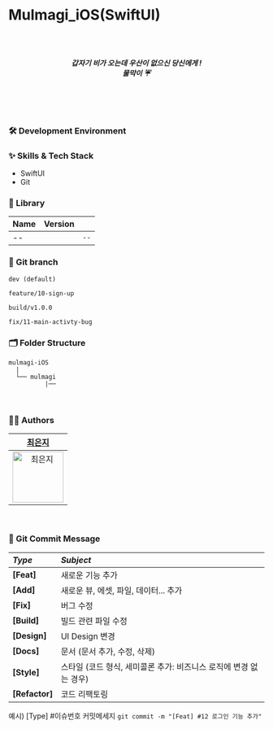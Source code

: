 # Mulmagi_iOS(SwiftUI)

<br/>
<br/>

<div align="center"> 

 _**갑자기 비가 오는데 우산이 없으신 당신에게 !**_ <br/>
 _**물막이 ☔️**_


</div>

<br/>
<br/>


<br/>

### 🛠 Development Environment

### :sparkles: Skills & Tech Stack
* SwiftUI
* Git


### 🎁 Library

| Name              | Version |       |
| ----------------- | :-----: | ----- |
| --           | ` ` | `--` |

### 🔀 Git branch

```
dev (default)

feature/10-sign-up

build/v1.0.0

fix/11-main-activty-bug
```

### 🗂 Folder Structure

```
mulmagi-iOS
  |
  └── mulmagi
          |── 
```

<br/>


### 🧑‍💻 Authors

<div align="left"> 

| [최은지](https://github.com/ejalice) |
|:---:|
|<img width="100" alt="최은지" src="https://github.com/mulmagi/mulmagi_iOS/assets/83203198/354ca858-e11a-40aa-a829-97e4a4dc3ee1">|

</div>
<br/>

### 💬 Git Commit Message
|*Type*|*Subject*|
|:---|:---|
|**[Feat]**|새로운 기능 추가|
|**[Add]**|새로운 뷰, 에셋, 파일, 데이터... 추가|
|**[Fix]**|버그 수정|
|**[Build]**|빌드 관련 파일 수정|
|**[Design]**|UI Design 변경|
|**[Docs]**|문서 (문서 추가, 수정, 삭제)|
|**[Style]**|스타일 (코드 형식, 세미콜론 추가: 비즈니스 로직에 변경 없는 경우)|
|**[Refactor]**|코드 리팩토링| 

예시) [Type] #이슈번호 커밋메세지 `git commit -m "[Feat] #12 로그인 기능 추가"`
